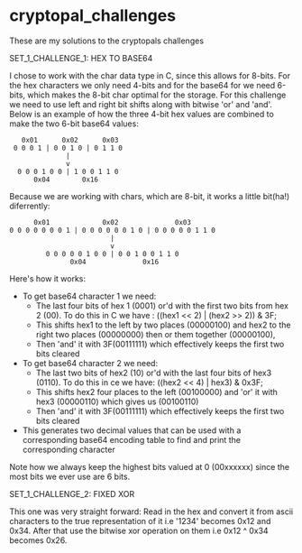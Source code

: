 # cryptopal_challenges
These are my solutions to the cryptopals challenges

SET_1_CHALLENGE_1: HEX TO BASE64

  I chose to work with the char data type in C, since this allows for 8-bits. For the hex characters we only need 4-bits and for the base64 for we need 6-bits, which makes the 8-bit char optimal for the storage. For this challenge we need to use left and right bit shifts along with bitwise 'or' and 'and'. Below is an example of how the three 4-bit hex values are combined to make the two 6-bit base64 values:
  
       0x01      0x02      0x03
     0 0 0 1 | 0 0 1 0 | 0 1 1 0
                  |
                  v
      0 0 0 1 0 0 | 1 0 0 1 1 0
          0x04        0x16
      
  Because we are working with chars, which are 8-bit, it works a little bit(ha!) diferrently: 
  
          0x01             0x02              0x03
    0 0 0 0 0 0 0 1 | 0 0 0 0 0 0 1 0 | 0 0 0 0 0 1 1 0
                             |
                             v
             0 0 0 0 0 1 0 0 | 0 0 1 0 0 1 1 0
                   0x04              0x16
                 
Here's how it works:
  * To get base64 character 1 we need:
    - The last four bits of hex 1 (0001) or'd with the first two bits from hex 2 (00). To do this in C we have : 
      ((hex1 << 2) | (hex2 >> 2)) & 3F;
    - This shifts hex1 to the left by two places (00000100) and hex2 to the right two places (00000000) then or them together (00000100),
    - Then 'and' it with 3F(00111111) which effectively keeps the first two bits cleared
  * To get base64 character 2 we need:
    - The last two bits of hex2 (10) or'd with the last four bits of hex3 (0110). To do this in ce we have: 
      ((hex2 << 4) | hex3)  & 0x3F;
    - This shifts hex2 four places to the left (00100000) and 'or' it with hex3 (00000110) which gives us (00100110)
    - Then 'and' it with 3F(00111111) which effectively keeps the first two bits cleared
  * This generates two decimal values that can be used with a corresponding base64 encoding table to find and print the corresponding           character
  
  Note how we always keep the highest bits valued at 0 (00xxxxxx) since the most bits we ever use are 6 bits.

SET_1_CHALLENGE_2: FIXED XOR

This one was very straight forward: Read in the hex and convert it from ascii characters to the true representation of it i.e '1234' becomes 0x12 and 0x34. After that use the bitwise xor operation on them i.e 0x12 ^ 0x34 becomes 0x26.
